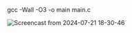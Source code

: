gcc -Wall -O3 -o main main.c

![Screencast from 2024-07-21 18-30-46](https://github.com/user-attachments/assets/4e07bbed-2bd0-453a-b0fe-5a0e1c0465c5)
